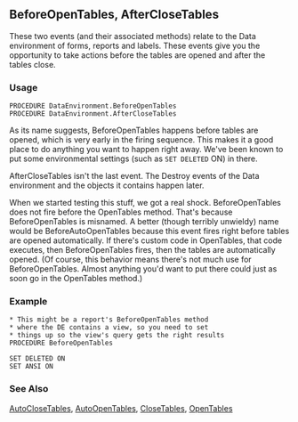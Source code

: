 ## BeforeOpenTables, AfterCloseTables

These two events (and their associated methods) relate to the Data environment of forms, reports and labels. These events give you the opportunity to take actions before the tables are opened and after the tables close.

### Usage

```foxpro
PROCEDURE DataEnvironment.BeforeOpenTables
PROCEDURE DataEnvironment.AfterCloseTables
```

As its name suggests, BeforeOpenTables happens before tables are opened, which is very early in the firing sequence. This makes it a good place to do anything you want to happen right away. We've been known to put some environmental settings (such as `SET DELETED` ON) in there.

AfterCloseTables isn't the last event. The Destroy events of the Data environment and the objects it contains happen later.

When we started testing this stuff, we got a real shock. BeforeOpenTables does not fire before the OpenTables method. That's because BeforeOpenTables is misnamed. A better (though terribly unwieldy) name would be BeforeAutoOpenTables because this event fires right before tables are opened automatically. If there's custom code in OpenTables, that code executes, then BeforeOpenTables fires, then the tables are automatically opened. (Of course, this behavior means there's not much use for BeforeOpenTables. Almost anything you'd want to put there could just as soon go in the OpenTables method.)

### Example

```foxpro
* This might be a report's BeforeOpenTables method
* where the DE contains a view, so you need to set
* things up so the view's query gets the right results
PROCEDURE BeforeOpenTables

SET DELETED ON
SET ANSI ON
```
### See Also

[AutoCloseTables](s4g334.md), [AutoOpenTables](s4g334.md), [CloseTables](s4g342.md), [OpenTables](s4g342.md)